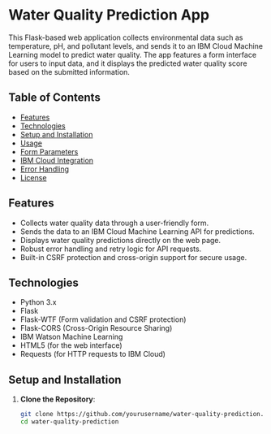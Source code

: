 # Water Quality Prediction App

This Flask-based web application collects environmental data such as temperature, pH, and pollutant levels, and sends it to an IBM Cloud Machine Learning model to predict water quality. The app features a form interface for users to input data, and it displays the predicted water quality score based on the submitted information.

## Table of Contents
- [Features](#features)
- [Technologies](#technologies)
- [Setup and Installation](#setup-and-installation)
- [Usage](#usage)
- [Form Parameters](#form-parameters)
- [IBM Cloud Integration](#ibm-cloud-integration)
- [Error Handling](#error-handling)
- [License](#license)

## Features

- Collects water quality data through a user-friendly form.
- Sends the data to an IBM Cloud Machine Learning API for predictions.
- Displays water quality predictions directly on the web page.
- Robust error handling and retry logic for API requests.
- Built-in CSRF protection and cross-origin support for secure usage.

## Technologies

- Python 3.x
- Flask
- Flask-WTF (Form validation and CSRF protection)
- Flask-CORS (Cross-Origin Resource Sharing)
- IBM Watson Machine Learning
- HTML5 (for the web interface)
- Requests (for HTTP requests to IBM Cloud)

## Setup and Installation

1. **Clone the Repository**:

   ```bash
   git clone https://github.com/yourusername/water-quality-prediction.git
   cd water-quality-prediction
